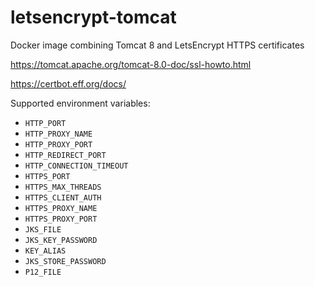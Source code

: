 # letsencrypt-tomcat
Docker image combining Tomcat 8 and LetsEncrypt HTTPS certificates

https://tomcat.apache.org/tomcat-8.0-doc/ssl-howto.html

https://certbot.eff.org/docs/

Supported environment variables:
* `HTTP_PORT`
* `HTTP_PROXY_NAME`
* `HTTP_PROXY_PORT`
* `HTTP_REDIRECT_PORT`
* `HTTP_CONNECTION_TIMEOUT`
* `HTTPS_PORT`
* `HTTPS_MAX_THREADS`
* `HTTPS_CLIENT_AUTH`
* `HTTPS_PROXY_NAME`
* `HTTPS_PROXY_PORT`
* `JKS_FILE`
* `JKS_KEY_PASSWORD`
* `KEY_ALIAS`
* `JKS_STORE_PASSWORD`
* `P12_FILE`